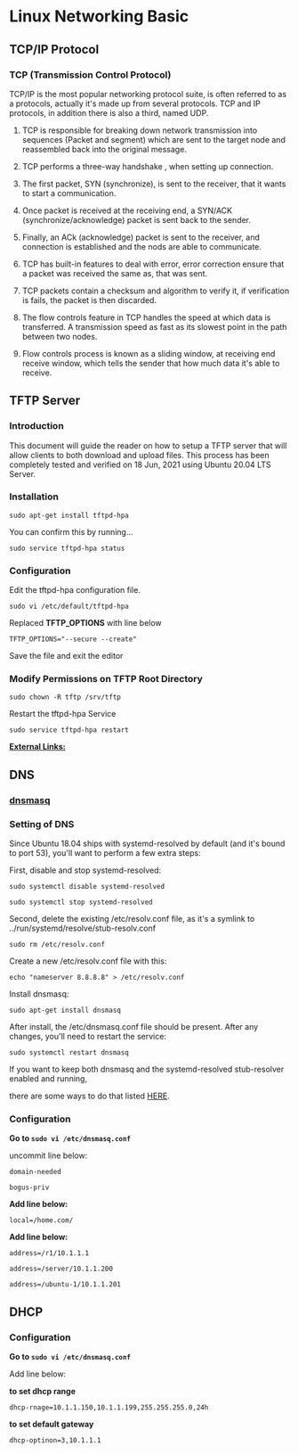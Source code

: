 # Linux Networking Basic

## TCP/IP Protocol

### TCP (Transmission Control Protocol)

TCP/IP is the most popular networking protocol suite, is often referred to as a protocols, actually it's made up from several protocols. TCP and IP protocols, in addition there is also a third, named UDP.

1. TCP is responsible for breaking down network transmission into sequences (Packet and segment) which are sent to the target node and reassembled back into the original message.

2. TCP performs a three-way handshake , when setting up connection.

3. The first packet, SYN (synchronize), is sent to the receiver, that it wants to start a communication.

4. Once packet is received at the receiving end, a SYN/ACK (synchronize/acknowledge) packet is sent back to the sender.

5. Finally, an ACk (acknowledge) packet is sent to the receiver, and connection is established and the nods are able to communicate.

6. TCP has built-in features to deal with error, error correction ensure that a packet was received the same as, that was sent.

7. TCP packets contain a checksum and algorithm to verify it, if verification is fails, the packet is then discarded.

8. The flow controls feature in TCP handles the speed at which data is transferred. A transmission speed as fast as its slowest point in the path between two nodes.

9. Flow controls process is known as a sliding window, at receiving end receive window, which tells the sender that how much data it's able to receive.

## TFTP Server

### Introduction

This document will guide the reader on how to setup a TFTP server that will allow clients to both download and upload files. This process has been completely tested and verified on 18 Jun, 2021 using Ubuntu 20.04 LTS Server.

### Installation

`sudo apt-get install tftpd-hpa`

You can confirm this by running...

`sudo service tftpd-hpa status`

### Configuration

Edit the tftpd-hpa configuration file.

`sudo vi /etc/default/tftpd-hpa`

Replaced __TFTP_OPTIONS__ with line below

`TFTP_OPTIONS="--secure --create"`

Save the file and exit the editor

### Modify Permissions on TFTP Root Directory

`sudo chown -R tftp /srv/tftp`

Restart the tftpd-hpa Service

`sudo service tftpd-hpa restart`

[__External Links:__](https://help.ubuntu.com/community/TFTP)

## DNS

### [dnsmasq](https://thekelleys.org.uk/dnsmasq/doc.html)

### Setting of DNS

Since Ubuntu 18.04 ships with systemd-resolved by default (and it's bound to port 53), you'll want to perform a few extra steps:

First,  disable and stop systemd-resolved:

`sudo systemctl disable systemd-resolved`

`sudo systemctl stop systemd-resolved`

Second, delete the existing /etc/resolv.conf file, as it's a symlink to ../run/systemd/resolve/stub-resolv.conf

`sudo rm /etc/resolv.conf`

Create a new /etc/resolv.conf file with this:

`echo "nameserver 8.8.8.8" > /etc/resolv.conf`

Install dnsmasq:

`sudo apt-get install dnsmasq`

After install, the /etc/dnsmasq.conf file should be present.  After any changes, you'll need to restart the service:

`sudo systemctl restart dnsmasq`

If you want to keep both dnsmasq and the systemd-resolved stub-resolver enabled and running, 

there are some ways to do that listed [HERE](https://unix.stackexchange.com/questions/304050/how-to-avoid-conflicts-between-dnsmasq-and-systemd-resolved).

### Configuration

**Go to `sudo vi /etc/dnsmasq.conf`**

uncommit line below:

`domain-needed`

`bogus-priv`

**Add line below:**

`local=/home.com/`

**Add line below:**

`address=/r1/10.1.1.1`

`address=/server/10.1.1.200`

`address=/ubuntu-1/10.1.1.201`


## DHCP

### Configuration

**Go to `sudo vi /etc/dnsmasq.conf`**

Add line below:

**to set dhcp range**

`dhcp-rnage=10.1.1.150,10.1.1.199,255.255.255.0,24h` 

**to set default gateway**

`dhcp-optinon=3,10.1.1.1`
